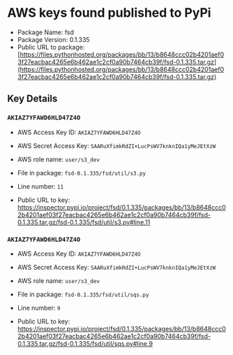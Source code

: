 # AWS keys found published to PyPi

* Package Name: fsd
* Package Version: 0.1.335
* Public URL to package: [https://files.pythonhosted.org/packages/bb/13/b8648ccc02b4201aef03f27eacbac4265e6b462ae1c2cf0a90b7464cb39f/fsd-0.1.335.tar.gz](https://files.pythonhosted.org/packages/bb/13/b8648ccc02b4201aef03f27eacbac4265e6b462ae1c2cf0a90b7464cb39f/fsd-0.1.335.tar.gz)

## Key Details

### `AKIAZ7YFAWD6HLD47Z4O`

* AWS Access Key ID: `AKIAZ7YFAWD6HLD47Z4O`
* AWS Secret Access Key: `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` 
* AWS role name: `user/s3_dev`
* File in package: `fsd-0.1.335/fsd/util/s3.py`
* Line number: `11`

* Public URL to key: https://inspector.pypi.io/project/fsd/0.1.335/packages/bb/13/b8648ccc02b4201aef03f27eacbac4265e6b462ae1c2cf0a90b7464cb39f/fsd-0.1.335.tar.gz/fsd-0.1.335/fsd/util/s3.py#line.11



### `AKIAZ7YFAWD6HLD47Z4O`

* AWS Access Key ID: `AKIAZ7YFAWD6HLD47Z4O`
* AWS Secret Access Key: `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` 
* AWS role name: `user/s3_dev`
* File in package: `fsd-0.1.335/fsd/util/sqs.py`
* Line number: `9`

* Public URL to key: https://inspector.pypi.io/project/fsd/0.1.335/packages/bb/13/b8648ccc02b4201aef03f27eacbac4265e6b462ae1c2cf0a90b7464cb39f/fsd-0.1.335.tar.gz/fsd-0.1.335/fsd/util/sqs.py#line.9


